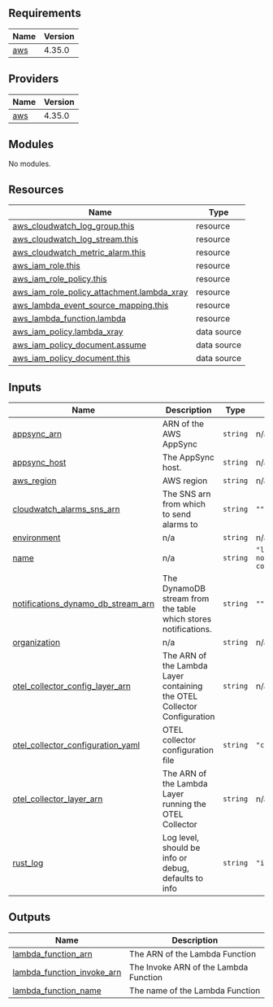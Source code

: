 <!-- BEGIN_TF_DOCS -->
## Requirements

| Name | Version |
|------|---------|
| <a name="requirement_aws"></a> [aws](#requirement\_aws) | 4.35.0 |

## Providers

| Name | Version |
|------|---------|
| <a name="provider_aws"></a> [aws](#provider\_aws) | 4.35.0 |

## Modules

No modules.

## Resources

| Name | Type |
|------|------|
| [aws_cloudwatch_log_group.this](https://registry.terraform.io/providers/hashicorp/aws/4.35.0/docs/resources/cloudwatch_log_group) | resource |
| [aws_cloudwatch_log_stream.this](https://registry.terraform.io/providers/hashicorp/aws/4.35.0/docs/resources/cloudwatch_log_stream) | resource |
| [aws_cloudwatch_metric_alarm.this](https://registry.terraform.io/providers/hashicorp/aws/4.35.0/docs/resources/cloudwatch_metric_alarm) | resource |
| [aws_iam_role.this](https://registry.terraform.io/providers/hashicorp/aws/4.35.0/docs/resources/iam_role) | resource |
| [aws_iam_role_policy.this](https://registry.terraform.io/providers/hashicorp/aws/4.35.0/docs/resources/iam_role_policy) | resource |
| [aws_iam_role_policy_attachment.lambda_xray](https://registry.terraform.io/providers/hashicorp/aws/4.35.0/docs/resources/iam_role_policy_attachment) | resource |
| [aws_lambda_event_source_mapping.this](https://registry.terraform.io/providers/hashicorp/aws/4.35.0/docs/resources/lambda_event_source_mapping) | resource |
| [aws_lambda_function.lambda](https://registry.terraform.io/providers/hashicorp/aws/4.35.0/docs/resources/lambda_function) | resource |
| [aws_iam_policy.lambda_xray](https://registry.terraform.io/providers/hashicorp/aws/4.35.0/docs/data-sources/iam_policy) | data source |
| [aws_iam_policy_document.assume](https://registry.terraform.io/providers/hashicorp/aws/4.35.0/docs/data-sources/iam_policy_document) | data source |
| [aws_iam_policy_document.this](https://registry.terraform.io/providers/hashicorp/aws/4.35.0/docs/data-sources/iam_policy_document) | data source |

## Inputs

| Name | Description | Type | Default | Required |
|------|-------------|------|---------|:--------:|
| <a name="input_appsync_arn"></a> [appsync\_arn](#input\_appsync\_arn) | ARN of the AWS AppSync | `string` | n/a | yes |
| <a name="input_appsync_host"></a> [appsync\_host](#input\_appsync\_host) | The AppSync host. | `string` | n/a | yes |
| <a name="input_aws_region"></a> [aws\_region](#input\_aws\_region) | AWS region | `string` | n/a | yes |
| <a name="input_cloudwatch_alarms_sns_arn"></a> [cloudwatch\_alarms\_sns\_arn](#input\_cloudwatch\_alarms\_sns\_arn) | The SNS arn from which to send alarms to | `string` | `""` | no |
| <a name="input_environment"></a> [environment](#input\_environment) | n/a | `string` | n/a | yes |
| <a name="input_name"></a> [name](#input\_name) | n/a | `string` | `"lambda-user-notifications-count"` | no |
| <a name="input_notifications_dynamo_db_stream_arn"></a> [notifications\_dynamo\_db\_stream\_arn](#input\_notifications\_dynamo\_db\_stream\_arn) | The DynamoDB stream from the table which stores notifications. | `string` | `""` | no |
| <a name="input_organization"></a> [organization](#input\_organization) | n/a | `string` | n/a | yes |
| <a name="input_otel_collector_config_layer_arn"></a> [otel\_collector\_config\_layer\_arn](#input\_otel\_collector\_config\_layer\_arn) | The ARN of the Lambda Layer containing the OTEL Collector Configuration | `string` | n/a | yes |
| <a name="input_otel_collector_configuration_yaml"></a> [otel\_collector\_configuration\_yaml](#input\_otel\_collector\_configuration\_yaml) | OTEL collector configuration file | `string` | `"collector.yaml"` | no |
| <a name="input_otel_collector_layer_arn"></a> [otel\_collector\_layer\_arn](#input\_otel\_collector\_layer\_arn) | The ARN of the Lambda Layer running the OTEL Collector | `string` | n/a | yes |
| <a name="input_rust_log"></a> [rust\_log](#input\_rust\_log) | Log level, should be info or debug, defaults to info | `string` | `"info"` | no |

## Outputs

| Name | Description |
|------|-------------|
| <a name="output_lambda_function_arn"></a> [lambda\_function\_arn](#output\_lambda\_function\_arn) | The ARN of the Lambda Function |
| <a name="output_lambda_function_invoke_arn"></a> [lambda\_function\_invoke\_arn](#output\_lambda\_function\_invoke\_arn) | The Invoke ARN of the Lambda Function |
| <a name="output_lambda_function_name"></a> [lambda\_function\_name](#output\_lambda\_function\_name) | The name of the Lambda Function |
<!-- END_TF_DOCS -->